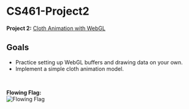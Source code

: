 # CS461-Project2

**Project 2:** [Cloth Animation with WebGL](https://philipclaude.gitlab.io/cs461f21/assignments/project2.html) <br>

## Goals
- Practice setting up WebGL buffers and drawing data on your own.
- Implement a simple cloth animation model.

<br>

**Flowing Flag:** <br>
![Flowing Flag](https://user-images.githubusercontent.com/86205404/149830025-97de5056-699b-46df-a037-59112724b21c.png)
